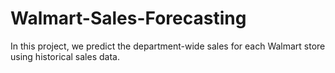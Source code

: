 # Walmart-Sales-Forecasting
In this project, we predict the department-wide sales for each Walmart store using historical sales data.
